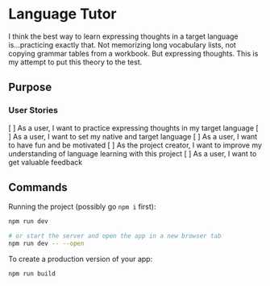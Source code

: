 # Language Tutor 

I think the best way to learn expressing thoughts in a target language is...practicing exactly that. Not memorizing long vocabulary lists, not copying grammar tables from a workbook. But expressing thoughts. This is my attempt to put this theory to the test.

## Purpose

### User Stories

[ ] As a user, I want to practice expressing thoughts in my target language
[ ] As a user, I want to set my native and target language
[ ] As a user, I want to have fun and be motivated
[ ] As the project creator, I want to improve my understanding of language learning with this project
[ ] As a user, I want to get valuable feedback

## Commands

Running the project (possibly go `npm i` first):

```bash
npm run dev

# or start the server and open the app in a new browser tab
npm run dev -- --open
```

To create a production version of your app:

```bash
npm run build
```

